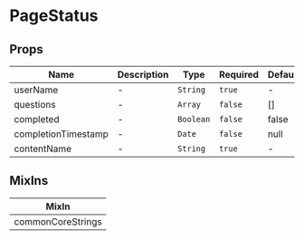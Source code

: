 # PageStatus

## Props

<!-- @vuese:PageStatus:props:start -->
|Name|Description|Type|Required|Default|
|---|---|---|---|---|
|userName|-|`String`|`true`|-|
|questions|-|`Array`|`false`|[]|
|completed|-|`Boolean`|`false`|false|
|completionTimestamp|-|`Date`|`false`|null|
|contentName|-|`String`|`true`|-|

<!-- @vuese:PageStatus:props:end -->


## MixIns

<!-- @vuese:PageStatus:mixIns:start -->
|MixIn|
|---|
|commonCoreStrings|

<!-- @vuese:PageStatus:mixIns:end -->
